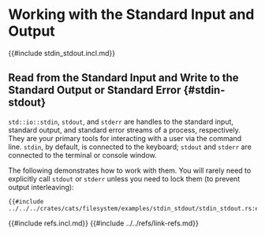 # Working with the Standard Input and Output

{{#include stdin_stdout.incl.md}}

## Read from the Standard Input and Write to the Standard Output or Standard Error {#stdin-stdout}

`std::io::stdin`, `stdout`, and `stderr` are handles to the standard input, standard output, and standard error streams of a process, respectively. They are your primary tools for interacting with a user via the command line. `stdin`, by default, is connected to the keyboard; `stdout` and `stderr` are connected to the terminal or console window.

The following demonstrates how to work with them. You will rarely need to explicitly call `stdout` or `stderr` unless you need to lock them (to prevent output interleaving):

```rust,editable
{{#include ../../../crates/cats/filesystem/examples/stdin_stdout/stdin_stdout.rs:example}}
```

{{#include refs.incl.md}}
{{#include ../../refs/link-refs.md}}

<div class="hidden">
</div>
